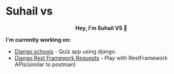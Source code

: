 # Suhail vs

<p align="center">
  <b>Hey, I'm Suhail VS 👋</b><br />
</p>


**I'm currently working on:**
* [Django schools](https://djangoschools.herokuapp.com/) - Quiz app using django.
* [Django Rest Framework Requests](https://github.com/suhailvs/drfrequests) -  Play with RestFramework APIs(similar to postman)
<!--
**suhailvs/suhailvs** is a ✨ _special_ ✨ repository because its `README.md` (this file) appears on your GitHub profile.

Here are some ideas to get you started:

- 🔭 I’m currently working on ...
- 🌱 I’m currently learning ...
- 👯 I’m looking to collaborate on ...
- 🤔 I’m looking for help with ...
- 💬 Ask me about ...
- 📫 How to reach me: ...
- 😄 Pronouns: ...
- ⚡ Fun fact: ...
-->
